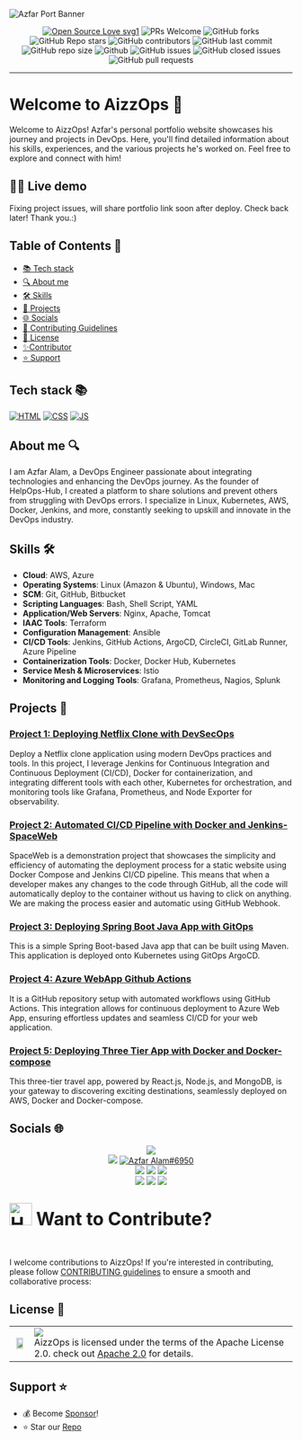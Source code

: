 
![Azfar Port Banner](https://github.com/mdazfar2/AizzOps/assets/100375390/8b3a50de-ee34-4794-a14d-fe2e165f304f)


<!--![Azfar Portfolioo0](https://github.com/mdazfar2/AizzOps/assets/100375390/7848d085-8e3e-4172-baef-dbcbed1e2cfc) -->

<!-------------------------------------------------------------------------------------------------------------------------------------->

<div align="center">
<p>

[![Open Source Love svg1](https://badges.frapsoft.com/os/v1/open-source.svg?v=103)](https://github.com/ellerbrock/open-source-badges/)
![PRs Welcome](https://img.shields.io/badge/PRs-welcome-brightgreen.svg?style=flat)
![GitHub forks](https://img.shields.io/github/forks/mdazfar2/AizzOps)
![GitHub Repo stars](https://img.shields.io/github/stars/mdazfar2/AizzOps)
![GitHub contributors](https://img.shields.io/github/contributors/mdazfar2/AizzOps)
![GitHub last commit](https://img.shields.io/github/last-commit/mdazfar2/AizzOps)
![GitHub repo size](https://img.shields.io/github/repo-size/mdazfar2/AizzOps)
![Github](https://img.shields.io/github/license/mdazfar2/AizzOps)
![GitHub issues](https://img.shields.io/github/issues/mdazfar2/AizzOps)
![GitHub closed issues](https://img.shields.io/github/issues-closed-raw/mdazfar2/AizzOps)
![GitHub pull requests](https://img.shields.io/github/issues-pr/mdazfar2/AizzOps)

</p>
</div>

<hr/>

<a name="Welcome to AizzOps"></a>

# Welcome to AizzOps 👋
Welcome to AizzOps! Azfar's personal portfolio website showcases his journey and projects in DevOps. Here, you'll find detailed information about his skills, experiences, and the various projects he's worked on. Feel free to explore and connect with him!

<a name="demo"></a>
## 👩‍💻 Live demo 

Fixing project issues, will share portfolio link soon after deploy. Check back later! Thank you.:)

## Table of Contents 🧾

- [📚 Tech stack](#tech-stack-)
- [🔍 About me](#about-me-)
- [🛠️ Skills](#skills-) 
- [📁 Projects](#projects-) 
- [🌐 Socials](#contact-)
- [🤝 Contributing Guidelines](#contributing-guidelines-)
- [🔖 License](#license-)
- [✨Contributor](#contributor-)
- [⭐ Support](#support-)

<!----------------    Technology Used                  ----------------------------------------------------------------------------------->


## Tech stack 📚

<p>

 <a href="https://www.w3schools.com/html/"> <img src="https://img.icons8.com/color/70/000000/html-5--v1.png" alt="HTML" /></a>
  <a href="https://www.w3schools.com/css/"> <img src="https://img.icons8.com/color/70/000000/css3.png" alt="CSS" /></a>
  <a href="https://www.w3schools.com/js/"><img src="https://img.icons8.com/color/70/000000/javascript--v1.png" alt="JS" /></a>
</p>


<!----------------    About me                 ----------------------------------------------------------------------------------->

## About me 🔍

I am Azfar Alam, a DevOps Engineer passionate about integrating technologies and enhancing the DevOps journey. As the founder of HelpOps-Hub, I created a platform to share solutions and prevent others from struggling with DevOps errors. I specialize in Linux, Kubernetes, AWS, Docker, Jenkins, and more, constantly seeking to upskill and innovate in the DevOps industry.

<!----------------    Skills                ----------------------------------------------------------------------------------->

## Skills 🛠️

- **Cloud**: AWS, Azure
- **Operating Systems**: Linux (Amazon & Ubuntu), Windows, Mac
- **SCM**: Git, GitHub, Bitbucket
- **Scripting Languages**: Bash, Shell Script, YAML
- **Application/Web Servers**: Nginx, Apache, Tomcat
- **IAAC Tools**: Terraform
- **Configuration Management**: Ansible
- **CI/CD Tools**: Jenkins, GitHub Actions, ArgoCD, CircleCI, GitLab Runner, Azure Pipeline
- **Containerization Tools**: Docker, Docker Hub, Kubernetes
- **Service Mesh & Microservices**: Istio
- **Monitoring and Logging Tools**: Grafana, Prometheus, Nagios, Splunk

<!----------------    Projects                ----------------------------------------------------------------------------------->


## Projects 📁

### [Project 1: Deploying Netflix Clone with DevSecOps](https://github.com/mdazfar2/DevSecOps-CICD-Pipeline-NetflixClone)
Deploy a Netflix clone application using modern DevOps practices and tools. In this project, I leverage Jenkins for Continuous Integration and Continuous Deployment (CI/CD), Docker for containerization, and integrating different tools with each other, Kubernetes for orchestration, and monitoring tools like Grafana, Prometheus, and Node Exporter for observability.

### [Project 2: Automated CI/CD Pipeline with Docker and Jenkins-SpaceWeb](https://github.com/mdazfar2/Automated-CI-CD-Pipeline-Space-Web)
SpaceWeb is a demonstration project that showcases the simplicity and efficiency of automating the deployment process for a static website using Docker Compose and Jenkins CI/CD pipeline. This means that when a developer makes any changes to the code through GitHub, all the code will automatically deploy to the container without us having to click on anything. We are making the process easier and automatic using GitHub Webhook.

### [Project 3: Deploying Spring Boot Java App with GitOps](https://github.com/mdazfar2/maven-jenkins-ArgoCD)
This is a simple Spring Boot-based Java app that can be built using Maven. This application is deployed onto Kubernetes using GitOps ArgoCD.

### [Project 4: Azure WebApp Github Actions](https://github.com/mdazfar2/Azure-WebApp-Github-Actions)
It is a GitHub repository setup with automated workflows using GitHub Actions. This integration allows for continuous deployment to Azure Web App, ensuring effortless updates and seamless CI/CD for your web application.

### [Project 5: Deploying Three Tier App with Docker and Docker-compose](https://github.com/mdazfar2/three-tier-deploy-wanderlustApp)
This three-tier travel app, powered by React.js, Node.js, and MongoDB, is your gateway to discovering exciting destinations, seamlessly deployed on AWS, Docker and Docker-compose.

<!----------------    Socials                ----------------------------------------------------------------------------------->


## Socials 🌐

<div align="center">
  <a href="http://www.linkedin.com/in/md-azfar-alam"><img src="https://img.shields.io/badge/linkedin-0A0209?style=for-the-badge&logo=linkedin&logoColor=d5d5d5" /></a>
  <br>
  <a href="https://medium.com/@azfaralam/"><img src="https://img.shields.io/badge/-medium-d5d5d5?style=for-the-badge&logo=LeetCode&logoColor=0A0209"/></a>
  <a href="https://discordapp.com/users/877531143610708028"><img src="https://img.shields.io/badge/Discord-d5d5d5?style=for-the-badge&logo=discord&logoColor=0A0209" alt="Azfar Alam#6950" > 
  <br> 
  <a href="https://www.facebook.com/mdazfar2/"><img src="https://img.shields.io/badge/facebook-0A0209?style=for-the-badge&logo=facebook&logoColor=d5d5d5" /></a>
  <a href="https://app.daily.dev/azfaralam/"><img src="https://img.shields.io/badge/daily.dev-0A0209?style=for-the-badge&logo=daily.dev&logoColor=d5d5d5" /></a>
  <a href="https://twitter.com/AzfarAlam22"><img src="https://img.shields.io/badge/twitter-0A0209?style=for-the-badge&logo=twitter&logoColor=d5d5d5" /></a> 
  <br>
  <a href="https://azfaralam.hashnode.dev/"><img src="https://img.shields.io/badge/hashnode-d5d5d5?style=for-the-badge&logo=hashnode&logoColor=0A0209"/></a>
  <a href="mdazfaralam440@gmail.com"><img src="https://img.shields.io/badge/Gmail-d5d5d5?style=for-the-badge&logo=gmail&logoColor=0A0209" /></a>
  <a href="https://instagram.com/azfarxx_?utm_source=qr&igshid=OGIxMTE0OTdkZA=="><img src="https://img.shields.io/badge/instagram-d5d5d5?style=for-the-badge&logo=instagram&logoColor=0A0209"/></a>
  
</div>


<!----------------    Contributing Guidelines                ----------------------------------------------------------------------------------->

<div align="left">
<h2><font size="6"><img src="https://raw.githubusercontent.com/Tarikul-Islam-Anik/Animated-Fluent-Emojis/master/Emojis/Hand%20gestures/Handshake.png" alt="Handshake" width="40" height="40" /> Want to Contribute? </font></h2>
</div>
<br>

I welcome contributions to AizzOps! If you're interested in contributing, please follow [CONTRIBUTING guidelines](https://github.com/mdazfar2/AizzOps/blob/main/CONTRIBUTING.md) to ensure a smooth and collaborative process:


<!----------------     License                ----------------------------------------------------------------------------------->



## License 🔖

<table>
  <tr>
     <td>
       <p align="center"> <img src="(https://github.com/mdazfar2/AizzOps/assets/100375390/10e99569-3759-4a3f-bd5a-dace2f2ab2a7" width="80%"></img>
    </td>
    <td> 
      <img src="https://img.shields.io/badge/apache-license2.0-yellow.svg"/> <br> 
AizzOps is licensed under the terms of the Apache License 2.0. check out <a href="./LICENSE">Apache 2.0</a> for details. <img width=2300/>
    </td>
  </tr>
</table>

<a name="support"></a>


<!----------------     Support                ----------------------------------------------------------------------------------->


## Support ⭐

- 💰 Become [Sponsor](https://github.com/sponsors/mdazfar2)!
- ⭐ Star our [Repo](https://github.com/mdazfar2/AizzOps)
